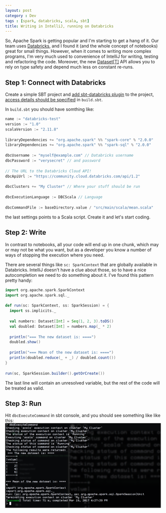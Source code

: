 ```yaml
---
layout: post
category : Dev
tags : [spark, databricks, scala, sbt]
title: Writing in IntelliJ, running on Databricks
---
```


So, Apache Spark is getting popular and I'm starting to get a hang of it. Our team uses [Databricks](https://databricks.com/), and I found it (and the whole concept of notebooks) great for small things. However, when it comes to writing more complex programs, I'm very much used to convenience of IntelliJ for writing, testing and refactoring the code. Moreover, the new [Dataset[T]](https://spark.apache.org/docs/latest/api/java/org/apache/spark/sql/Dataset.html) API allows you to rely on type safety and depend much less on constant re-runs.

## Step 1: Connect with Databricks

Create a simple SBT project and [add sbt-databricks plugin](https://github.com/databricks/sbt-databricks#installation) to the project, [access details should be specified](https://github.com/databricks/sbt-databricks#settings) in `build.sbt`.

In `build.sbt` you should have somthing like:

```sbt
name := "databricks-test"
version := "1.0"
scalaVersion := "2.11.8"

libraryDependencies += "org.apache.spark" %% "spark-core" % "2.0.0"
libraryDependencies += "org.apache.spark" %% "spark-sql" % "2.0.0"

dbcUsername := "myself@example.com" // Databricks username
dbcPassword := "verysecret" // and password

// The URL to the Databricks Cloud API!
dbcApiUrl := "https://community.cloud.databricks.com/api/1.2"

dbcClusters += "My Cluster" // Where your stuff should be run

dbcExecutionLanguage := DBCScala // Language

dbcCommandFile := baseDirectory.value / "src/main/scala/mean.scala"
```

the last settings points to a Scala script. Create it and let's start coding.

## Step 2: Write

In contrast to notebooks, all your code will end up in one chunk, which may or may not be what you want, but as a developer you know a number of ways of stopping the execution where you need.

There are several things like `sc: SparkContext` that are globally available in Databricks. IntelliJ doesn't have a clue about those, so to have a nice autocompletion we need to do something about it. I've found this pattern pretty handy:

```scala
import org.apache.spark.SparkContext
import org.apache.spark.sql._

def run(sc: SparkContext, ss: SparkSession) = {
  import ss.implicits._

  val numbers: Dataset[Int] = Seq(1, 2, 3).toDS()
  val doubled: Dataset[Int] = numbers.map(_ * 2)

  println("=== The new dataset is: ====")
  doubled.show()

  println("=== Mean of the new dataset is: ====")
  println(doubled.reduce(_ + _) / doubled.count())
}

run(sc, SparkSession.builder().getOrCreate())
```

The last line will contain an unresolved variable, but the rest of the code will be treated as valid.

## Step 3: Run

Hit `dbcExecuteCommand` in sbt console, and you should see something like like this:
![Output in terminal](/static/img/2017-03-19-running-databricks-from-intellij/output.png)
